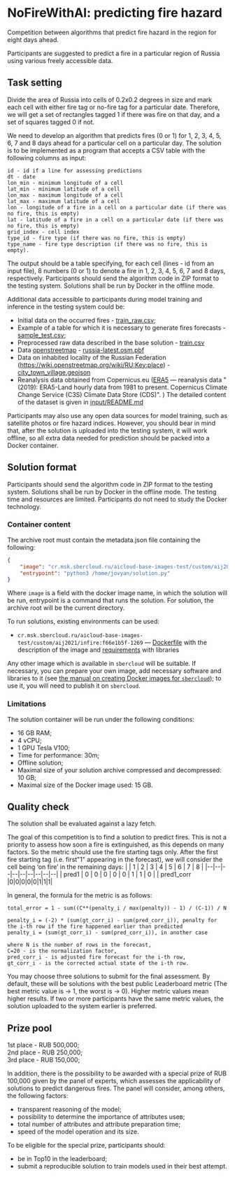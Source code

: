 NoFireWithAI: predicting fire hazard
=================================

Competition between algorithms that predict fire hazard in the region for eight days ahead. 

Participants are suggested to predict a fire in a particular region of Russia using various freely accessible data.

## Task setting

Divide the area of Russia into cells of 0.2x0.2 degrees in size and mark each cell with either fire tag or no-fire tag for a particular date. Therefore, we will get a set of rectangles tagged 1 if there was fire on that day, and a set of squares tagged 0 if not.

We need to develop an algorithm that predicts fires (0 or 1) for 1, 2, 3, 4, 5, 6, 7 and 8 days ahead for a particular cell on a particular day. The solution is to be implemented as a program that accepts a CSV table with the following columns as input:  
```
id - id if a line for assessing predictions
dt - date  
lon_min - minimum longitude of a cell  
lat_min - minimum latitude of a cell  
lon_max - maximum longitude of a cell  
lat_max - maximum latitude of a cell 
lon - longitude of a fire in a cell on a particular date (if there was no fire, this is empty)  
lat - latitude of a fire in a cell on a particular date (if there was no fire, this is empty)  
grid_index - cell index
type_id - fire type (if there was no fire, this is empty)  
type_name - fire type description (if there was no fire, this is empty).  
```

The output should be a table specifying, for each cell (lines - id  from an input file), 8 numbers (0 or 1) to denote a fire in 1, 2, 3, 4, 5, 6, 7 and 8 days, respectively. Participants should send the algorithm code in ZIP format to the testing system. Solutions shall be run by Docker in the offline mode.

Additional data accessible to participants during model training and inference in the testing system could be:

- Initial data on the occurred fires - [train_raw.csv](https://dsworks.s3pd01.sbercloud.ru/aij2021/NoFireWithAI/train_raw.csv);
- Example of a table for which it is necessary to generate fires forecasts - [sample_test.csv](https://aij2021.dsworks.s3pd01.sbercloud.ru/NoFireWithAI/sample_test.csv);
- Preprocessed raw data described in the base solution - [train.csv](https://dsworks.s3pd01.sbercloud.ru/aij2021/NoFireWithAI/train.csv)
- Data [openstreetmap](https://www.openstreetmap.org)  - [russia-latest.osm.pbf](https://dsworks.s3pd01.sbercloud.ru/aij2021/NoFireWithAI/russia-latest.osm.pbf)
- Data on inhabited locality of the Russian Federation (https://wiki.openstreetmap.org/wiki/RU:Key:place) - [city_town_village.geojson](https://dsworks.s3pd01.sbercloud.ru/aij2021/NoFireWithAI/city_town_village.geojson)
-	Reanalysis data obtained from Copernicus.eu ([ERA5](https://cds.climate.copernicus.eu/cdsapp#!/dataset/reanalysis-era5-land)  — reanalysis data "(2019): ERA5-Land hourly data from 1981 to present. Copernicus Climate Change Service (C3S) Climate Data Store (CDS)". ) The detailed content of the dataset is given in [input/README.md](https://github.com/sberbank-ai/no_fire_with_ai_aij2021/blob/main/input/README.md)  

Participants may also use any open data sources for model training, such as satellite photos or fire hazard indices. However, you should bear in mind that, after the solution is uploaded into the testing system, it will work offline, so all extra data needed for prediction should be packed into a Docker container.


## Solution format

Participants should send the algorithm code in ZIP format to the testing system. Solutions shall be run by Docker in the offline mode. The testing time and resources are limited. Participants do not need to study the Docker technology.

### Container content

The archive root must contain the metadata.json file containing the following:
```json
{
    "image": "cr.msk.sbercloud.ru/aicloud-base-images-test/custom/aij2021/infire:f66e1b5f-1269",
    "entrypoint": "python3 /home/jovyan/solution.py"
}
```

Where `image` is a field with the docker image name, in which the solution will be run, entrypoint is a command that runs the solution. For solution, the archive root will be the current directory. 

To run solutions, existing environments can be used:

- `cr.msk.sbercloud.ru/aicloud-base-images-test/custom/aij2021/infire:f66e1b5f-1269` — [Dockerfile](https://github.com/sberbank-ai/no_fire_with_ai_aij2021/blob/main/Dockerfile) with the description of the image and [requirements](https://github.com/sberbank-ai/no_fire_with_ai_aij2021/blob/main/requirements.txt) with libraries

Any other image which is available in `sbercloud` will be suitable. If necessary, you can prepare your own image, add necessary software and libraries to it (see [the manual on creating Docker images for `sbercloud`](https://github.com/sberbank-ai/no_fire_with_ai_aij2021/blob/main/sbercloud_instruction.md)); to use it, you will need to publish it on `sbercloud`.

### Limitations

The solution container will be run under the following conditions:

- 16 GB RAM;
- 4 vCPU;
- 1 GPU Tesla V100;
- Time for performance: 30m;
- Offline solution;
- Maximal size of your solution archive compressed and decompressed: 10 GB;
- Maximal size of the Docker image used: 15 GB.

## Quality check


The solution shall be evaluated against a lazy fetch.  

The goal of this competition is to find a solution to predict fires. This is not a priority to assess how soon a fire is extinguished, as this depends on many factors. So the metric should use the fire starting tags only. After the first fire starting tag (i.e. first"1" appearing in the forecast), we will consider the cell being ‘on fire’ in the remaining days:
|  | 1 | 2 | 3 | 4 | 5 | 6 | 7 | 8 |
|--|--|--|--|--|--|--|--|--|
| pred1 | 0 | 0 | 0 | 0 | 0 | 1 | 1 | 0 |
| pred1_corr |0|0|0|0|0|1|1|1|



In general, the formula for the metric is as follows:
```
total_error = 1 - sum((C**(penalty_i / max(penalty)) - 1) / (C-1)) / N

penalty_i = (-2) * (sum(gt_corr_i) - sum(pred_corr_i)), penalty for the i-th row if the fire happened earlier than predicted
penalty_i = (sum(gt_corr_i) - sum(pred_corr_i)), in another case

where N is the number of rows in the forecast,
С=20 - is the normalization factor, 
pred_corr_i - is adjusted fire forecast for the i-th row,
gt_corr_i - is the corrected actual state of the i-th row.
```

You may choose three solutions to submit for the final assessment. By default, these will be solutions with the best public Leaderboard metric (The best metric value is → 1, the worst is → 0). Higher metric values mean higher results. If two or more participants have the same metric values, the solution uploaded to the system earlier is preferred.

## Prize pool

1st place - RUB 500,000;  
2nd place - RUB 250,000;  
3rd place - RUB 150,000;  

In addition, there is the possibility to be awarded with a special prize of RUB 100,000 given by the panel of experts, which assesses the applicability of solutions to predict dangerous fires. The panel will consider, among others, the following factors:

- transparent reasoning of the model;
- possibility to determine the importance of attributes useв;
- total number of attributes and attribute preparation time;
- speed of the model operation and its size.

To be eligible for the special prize, participants should:
- be in Top10 in the leaderboard;
- submit a reproducible solution to train models used in their best attempt.
